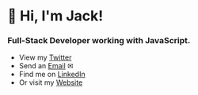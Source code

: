 # 👋 Hi, I'm Jack!

### Full-Stack Developer working with JavaScript.

- View my [Twitter](https://twitter.com/jackstrid)
- Send an [Email](mailto:jacks@hey.com) ✉
- Find me on [LinkedIn](https://www.linkedin.com/in/jackstride)
- Or visit my [Website](https://jack.work)
